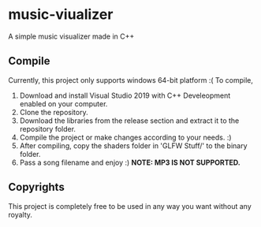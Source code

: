 # music-viualizer
 A simple music visualizer made in C++
## Compile
Currently, this project only supports windows 64-bit platform :( To compile, 
1) Download and install Visual Studio 2019 with C++ Develeopment enabled on your computer.
2) Clone the repository.
3) Download the libraries from the release section and extract it to the repository folder.
4) Compile the project or make changes according to your needs. :)
5) After compiling, copy the shaders folder in 'GLFW Stuff/' to the binary folder.
6) Pass a song filename and enjoy :) __NOTE: MP3 IS NOT SUPPORTED.__
## Copyrights
This project is completely free to be used in any way you want without any royalty.

